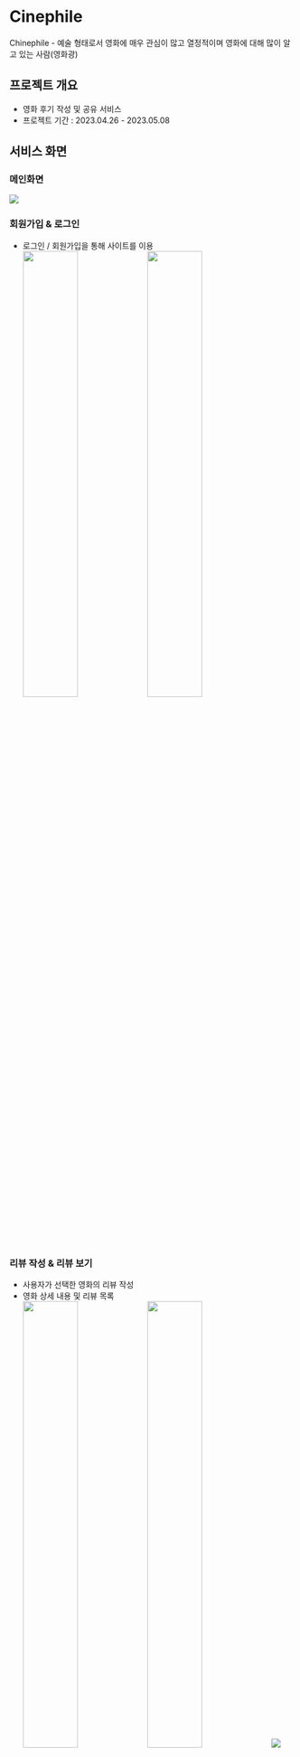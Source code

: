 # Cinephile
Chinephile - 예술 형태로서 영화에 매우 관심이 많고 열정적이며 영화에 대해 많이 알고 있는 사람(영화광)

## 프로젝트 개요
- 영화 후기 작성 및 공유 서비스
- 프로젝트 기간 : 2023.04.26 - 2023.05.08

## 서비스 화면
### 메인화면
  <div>
  <img src="https://github.com/YongJuDo/Django_TIL/assets/82207310/48e29afd-f8c6-4712-9613-128025ee25ed">
  </div>

### 회원가입 & 로그인
- 로그인 / 회원가입을 통해 사이트를 이용
  <div>
  <img src="https://github.com/YongJuDo/Django_TIL/assets/82207310/ed0d66e0-f4a8-4243-960c-653d6e893bda" width="45%">
  <img src="https://github.com/YongJuDo/Django_TIL/assets/82207310/c1244497-f5e6-4f25-bdf6-4db7323b777d" width="45%">
  </div>

### 리뷰 작성 & 리뷰 보기
- 사용자가 선택한 영화의 리뷰 작성 
- 영화 상세 내용 및 리뷰 목록
  <div>
  <img src="https://github.com/YongJuDo/Django_TIL/assets/82207310/51601b20-00bb-4890-8f79-7931779ae2be" width="45%">
  <img src="https://github.com/YongJuDo/Django_TIL/assets/82207310/db8322e9-8f90-45fa-8a32-7e8658b0271f" width="45%">
  <img src="https://github.com/YongJuDo/Django_TIL/assets/82207310/6cfc1ae2-52a6-4fca-9282-d5385060397c">
  </div>

### 검색 기능
- 사용자가 원하는 영화 제목 및 배우를 검색
  <div>
  <img src="https://github.com/YongJuDo/Django_TIL/assets/82207310/d7b1081e-7045-4991-b050-167c92bd3c0b">
  <img src="https://github.com/YongJuDo/Django_TIL/assets/82207310/7974dc35-7f3a-4e8b-89e3-ea3d0c740fbc">
  </div>

### 마이페이지
- 자신이 작성한 영화의 리뷰, 댓글 확인 가능
- 다른 사용자와의 팔로잉, 팔로워 목록
  <div>
  <img src="https://github.com/YongJuDo/Django_TIL/assets/82207310/e3b74f56-d9c8-448a-8c81-33aa2ffe63ae" width="45%">
  <img src="https://github.com/YongJuDo/Django_TIL/assets/82207310/704abebd-82f3-4523-a37c-bcc610bf27ce" width="45%">
  <img src="https://github.com/YongJuDo/Django_TIL/assets/82207310/da447a1b-1bbc-4fbb-a035-f51edbb85ee8">
  </div>


## 모델 설계 - ERD
<img src="https://github.com/YongJuDo/Django_TIL/assets/82207310/4806d05c-5251-46dc-bbd4-9b08de56df0f">

### 개별 역할 분담
| 이름 | 역할 |
| --- | --- |
| 김규리 | 백엔드 |
| 도용주 | 백엔드 |
| 최은비 | 프론트엔드 |
| 추연선 | 프론트엔드 |

### 📋 기술 스택
<img src="https://img.shields.io/badge/git-F05032?style=for-plastic&logo=git&logoColor=white" style="margin-right:5px;"><img src="https://img.shields.io/badge/github-181717?style=for-plastic&logo=github&logoColor=white" style="margin-right:5px;"><img src="https://img.shields.io/badge/python-3776AB?style=for-plastic&logo=python&logoColor=white" style="margin-right:5px;"><img src="https://img.shields.io/badge/django-092E20?style=for-plastic&logo=django&logoColor=white" style="margin-right:5px;"><img src="https://img.shields.io/badge/html5-E34F26?style=for-plastic&logo=html5&logoColor=white" style="margin-right:5px;"><img src="https://img.shields.io/badge/css3-1572B6?style=for-plastic&logo=css3&logoColor=white" style="margin-right:5px;"><img src="https://img.shields.io/badge/javascript-F7DF1E?style=for-plastic&logo=javascript&logoColor=white" style="margin-right:5px;"><img src="https://img.shields.io/badge/sqlite-003B57?style=for-plastic&logo=sqlite&logoColor=white">